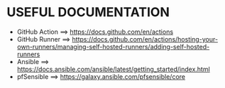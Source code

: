 # USEFUL DOCUMENTATION
* GitHub Action ==> https://docs.github.com/en/actions
* GitHub Runner ==> https://docs.github.com/en/actions/hosting-your-own-runners/managing-self-hosted-runners/adding-self-hosted-runners
* Ansible ==> https://docs.ansible.com/ansible/latest/getting_started/index.html
* pfSensible ==> https://galaxy.ansible.com/pfsensible/core